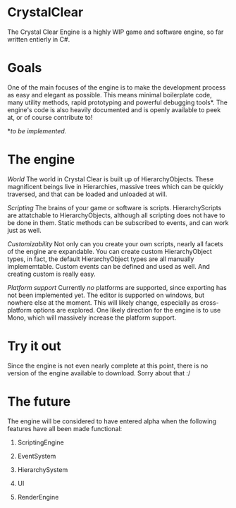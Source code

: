 # CrystalClear
The Crystal Clear Engine is a highly WIP game and software engine, so far written entierly in C#.

# Goals
One of the main focuses of the engine is to make the development process as easy and elegant as possible. This means minimal boilerplate code, many utility methods, rapid prototyping and powerful debugging tools*. The engine's code is also heavily documented and is openly available to peek at, or of course contribute to!

**to be implemented.*

# The engine
*World*
The world in Crystal Clear is built up of HierarchyObjects. These magnificent beings live in Hierarchies, massive trees which can be quickly traversed, and that can be loaded and unloaded at will.

*Scripting*
The brains of your game or software is scripts. HierarchyScripts are attatchable to HierarchyObjects, although all scripting does not have to be done in them. Static methods can be subscribed to events, and can work just as well.

*Customizability*
Not only can you create your own scripts, nearly all facets of the engine are expandable. You can create custom HierarchyObject types, in fact, the default HierarchyObject types are all manually implememtable. Custom events can be defined and used as well. And creating custom is really easy.

*Platform support*
Currently *no* platforms are supported, since exporting has not been implemented yet. The editor is supported on windows, but nowhere else at the moment. This will likely change, especially as cross-platform options are explored. One likely direction for the engine is to use Mono, which will massively increase the platform support.

# Try it out
Since the engine is not even nearly complete at this point, there is no version of the engine available to download. Sorry about that :/

# The future
The engine will be considered to have entered alpha when the following features have all been made functional:

1. ScriptingEngine

2. EventSystem

3. HierarchySystem

4. UI

5. RenderEngine
